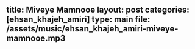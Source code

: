 title: Miveye Mamnooe
layout: post
categories: [ehsan_khajeh_amiri]
type: main
file: /assets/music/ehsan_khajeh_amiri-miveye-mamnooe.mp3
---